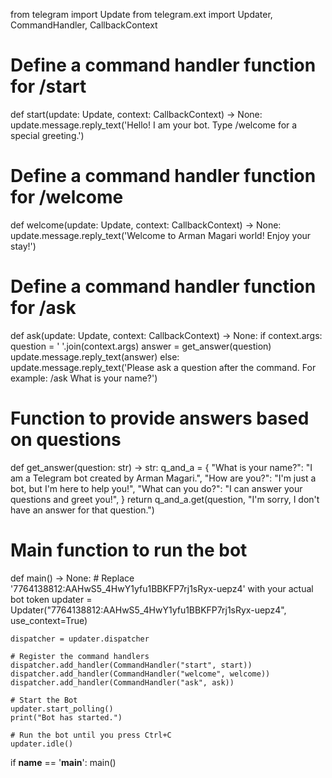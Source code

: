 from telegram import Update
from telegram.ext import Updater, CommandHandler, CallbackContext

# Define a command handler function for /start
def start(update: Update, context: CallbackContext) -> None:
    update.message.reply_text('Hello! I am your bot. Type /welcome for a special greeting.')

# Define a command handler function for /welcome
def welcome(update: Update, context: CallbackContext) -> None:
    update.message.reply_text('Welcome to Arman Magari world! Enjoy your stay!')

# Define a command handler function for /ask
def ask(update: Update, context: CallbackContext) -> None:
    if context.args:
        question = ' '.join(context.args)
        answer = get_answer(question)
        update.message.reply_text(answer)
    else:
        update.message.reply_text('Please ask a question after the command. For example: /ask What is your name?')

# Function to provide answers based on questions
def get_answer(question: str) -> str:
    q_and_a = {
        "What is your name?": "I am a Telegram bot created by Arman Magari.",
        "How are you?": "I'm just a bot, but I'm here to help you!",
        "What can you do?": "I can answer your questions and greet you!",
    }
    return q_and_a.get(question, "I'm sorry, I don't have an answer for that question.")

# Main function to run the bot
def main() -> None:
    # Replace '7764138812:AAHwS5_4HwY1yfu1BBKFP7rj1sRyx-uepz4' with your actual bot token
    updater = Updater("7764138812:AAHwS5_4HwY1yfu1BBKFP7rj1sRyx-uepz4", use_context=True)

    dispatcher = updater.dispatcher

    # Register the command handlers
    dispatcher.add_handler(CommandHandler("start", start))
    dispatcher.add_handler(CommandHandler("welcome", welcome))
    dispatcher.add_handler(CommandHandler("ask", ask))

    # Start the Bot
    updater.start_polling()
    print("Bot has started.")
    
    # Run the bot until you press Ctrl+C
    updater.idle()

if __name__ == '__main__':
    main()
